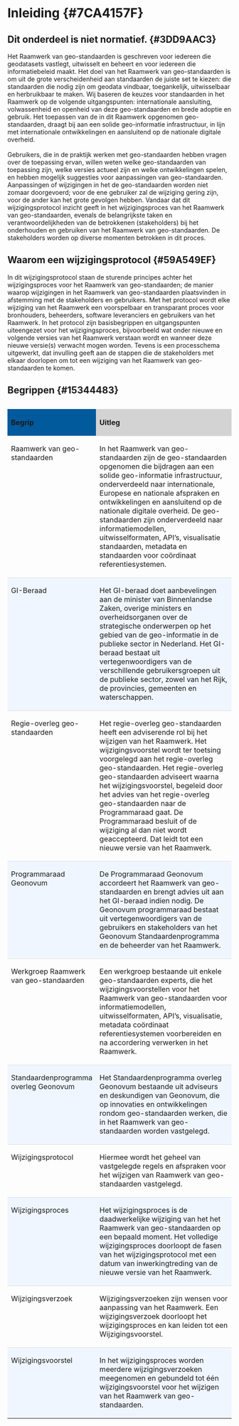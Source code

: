 # Inleiding {#7CA4157F}
## Dit onderdeel is niet normatief. {#3DD9AAC3}
Het Raamwerk van geo-standaarden is geschreven voor iedereen die geodatasets vastlegt, uitwisselt en beheert en voor iedereen die informatiebeleid maakt. Het doel van het Raamwerk van geo-standaarden is om uit de grote verscheidenheid aan standaarden de juiste set te kiezen: die standaarden die nodig zijn om geodata vindbaar, toegankelijk, uitwisselbaar en herbruikbaar te maken. Wij baseren de keuzes voor standaarden in het Raamwerk op de volgende uitgangspunten: internationale aansluiting, volwassenheid en openheid van deze geo-standaarden en brede adoptie en gebruik. Het toepassen van de in dit Raamwerk opgenomen geo-standaarden, draagt bij aan een solide geo-informatie infrastructuur, in lijn met internationale ontwikkelingen en aansluitend op de nationale digitale overheid.
<br/>
<br/>
Gebruikers, die in de praktijk werken met geo-standaarden hebben vragen over de toepassing ervan, willen weten welke geo-standaarden van toepassing zijn, welke versies actueel zijn en welke ontwikkelingen spelen, en hebben mogelijk suggesties voor aanpassingen van geo-standaarden. Aanpassingen of wijzigingen in het de geo-standaarden worden niet zomaar doorgevoerd; voor de ene gebruiker zal de wijziging gering zijn, voor de ander kan het grote gevolgen hebben.  Vandaar dat dit wijzigingsprotocol inzicht geeft in het wijzigingsproces van het Raamwerk van geo-standaarden, evenals de belangrijkste taken en verantwoordelijkheden van de betrokkenen (stakeholders) bij het onderhouden en gebruiken van het Raamwerk van geo-standaarden. De stakeholders worden op diverse momenten betrokken in dit proces.
## Waarom een wijzigingsprotocol {#59A549EF}
In dit wijzigingsprotocol staan de sturende principes achter het wijzigingsproces voor het Raamwerk van geo-standaarden; de manier waarop wijzigingen in het Raamwerk van geo-standaarden plaatsvinden in afstemming met de stakeholders en gebruikers. Met het protocol wordt elke wijziging van het Raamwerk een voorspelbaar en transparant proces voor bronhouders, beheerders, software leveranciers en gebruikers van het Raamwerk. In het protocol zijn basisbegrippen en uitgangspunten uiteengezet voor het wijzigingsproces, bijvoorbeeld wat onder nieuwe en volgende versies van het Raamwerk verstaan wordt en wanneer deze nieuwe versie(s) verwacht mogen worden. Tevens is een processchema uitgewerkt, dat invulling geeft aan de stappen die de stakeholders met elkaar doorlopen om tot een wijziging van het Raamwerk van geo-standaarden te komen.
## Begrippen {#15344483}
<table style='width: 100%;'><caption></caption>
<colgroup><col id='col1' style='width: 30.78895233655751%;'>
<col id='col2' style='width: 69.2110476634425%;'>
</colgroup>
<thead valign='top'><tr><th align='left' style='border-top: 0pt none #000000; border-left: 0pt none #000000; border-bottom: 0pt none #000000; border-right: 0pt none #000000; background-color: #005A9C;'><p id='11350A7E'>Begrip</th>
<th align='left' style='border-top: 0pt none #000000; border-left: 0pt none #000000; border-bottom: 0pt none #000000; border-right: 0pt none #000000; background-color: #D3D3D3;'><p id='3AE04064'>Uitleg</th>
</tr>
</thead>
<tbody valign='top'><tr><td align='left' style='border-top: 0.75pt solid #DDDDDD; border-left: 0pt none #000000; border-bottom: 0pt none #000000; border-right: 0pt none #000000; background-color: none;'><p id='1EF8A4C9'>Raamwerk van geo-standaarden</td>
<td align='left' style='border-top: 0.75pt solid #DDDDDD; border-left: 0pt none #000000; border-bottom: 0pt none #000000; border-right: 0pt none #000000; background-color: none;'><p id='43D68896'>In het Raamwerk van geo-standaarden zijn de geo-standaarden opgenomen die bijdragen aan een solide geo-informatie infrastructuur, onderverdeeld naar  internationale, Europese en nationale afspraken en ontwikkelingen en aansluitend op de nationale digitale overheid. De geo-standaarden zijn onderverdeeld naar informatiemodellen, uitwisselformaten, API’s, visualisatie standaarden, metadata en standaarden voor coördinaat referentiesystemen. </td>
</tr>
<tr><td align='left' style='border-top: 0.75pt solid #DDDDDD; border-left: 0pt none #000000; border-bottom: 0pt none #000000; border-right: 0pt none #000000; background-color: #F0F6FF;'><p class='space-after' id='55BDFDD7'>GI-Beraad</td>
<td align='left' style='border-top: 0.75pt solid #DDDDDD; border-left: 0pt none #000000; border-bottom: 0pt none #000000; border-right: 0pt none #000000; background-color: #F0F6FF;'><p id='04D9DE47'>Het GI-beraad doet aanbevelingen aan de minister van Binnenlandse Zaken, overige ministers en overheidsorganen over de strategische onderwerpen op het gebied van de geo-informatie in de publieke sector in Nederland. Het GI-beraad bestaat uit vertegenwoordigers van de verschillende gebruikersgroepen uit de publieke sector, zowel van het Rijk, de provincies, gemeenten en waterschappen.  </td>
</tr>
<tr><td align='left' style='border-top: 0.75pt solid #DDDDDD; border-left: 0pt none #000000; border-bottom: 0pt none #000000; border-right: 0pt none #000000; background-color: none;'><p class='space-after' id='34EC80AB'>Regie-overleg geo-standaarden</td>
<td align='left' style='border-top: 0.75pt solid #DDDDDD; border-left: 0pt none #000000; border-bottom: 0pt none #000000; border-right: 0pt none #000000; background-color: none;'><p id='553870B6'>Het regie-overleg geo-standaarden heeft een adviserende rol bij het wijzigen van het Raamwerk. Het wijzigingsvoorstel wordt ter toetsing voorgelegd aan het regie-overleg geo-standaarden. Het regie-overleg geo-standaarden adviseert waarna het wijzigingsvoorstel, begeleid door het advies van het regie-overleg geo-standaarden naar de Programmaraad gaat. De Programmaraad besluit of de wijziging al dan niet wordt geaccepteerd. Dat leidt tot een nieuwe versie van het Raamwerk.</td>
</tr>
<tr><td align='left' style='border-top: 0.75pt solid #DDDDDD; border-left: 0pt none #000000; border-bottom: 0pt none #000000; border-right: 0pt none #000000; background-color: #F0F6FF;'><p id='14559989'>Programmaraad Geonovum</td>
<td align='left' style='border-top: 0.75pt solid #DDDDDD; border-left: 0pt none #000000; border-bottom: 0pt none #000000; border-right: 0pt none #000000; background-color: #F0F6FF;'><p id='32EFE886'>De Programmaraad Geonovum accordeert het Raamwerk van geo-standaarden en brengt advies uit aan het GI-beraad indien nodig. De Geonovum programmaraad bestaat uit vertegenwoordigers van de gebruikers en stakeholders van het Geonovum Standaardenprogramma en de beheerder van het Raamwerk.</td>
</tr>
<tr><td align='left' style='border-top: 0.75pt solid #DDDDDD; border-left: 0pt none #000000; border-bottom: 0pt none #000000; border-right: 0pt none #000000; background-color: none;'><p id='0BFC95EB'>Werkgroep Raamwerk van geo-standaarden</td>
<td align='left' style='border-top: 0.75pt solid #DDDDDD; border-left: 0pt none #000000; border-bottom: 0pt none #000000; border-right: 0pt none #000000; background-color: none;'><p id='74100686'>Een werkgroep bestaande uit enkele geo-standaarden experts, die het wijzigingsvoorstellen voor het Raamwerk van geo-standaarden voor informatiemodellen, uitwisselformaten, API’s, visualisatie, metadata coördinaat referentiesystemen voorbereiden en na accordering verwerken in het Raamwerk. </td>
</tr>
<tr><td align='left' style='border-top: 0.75pt solid #DDDDDD; border-left: 0pt none #000000; border-bottom: 0pt none #000000; border-right: 0pt none #000000; background-color: #F0F6FF;'><p id='4D8CB117'>Standaardenprogramma overleg Geonovum</td>
<td align='left' style='border-top: 0.75pt solid #DDDDDD; border-left: 0pt none #000000; border-bottom: 0pt none #000000; border-right: 0pt none #000000; background-color: #F0F6FF;'><p id='2972A050'>Het Standaardenprogramma overleg Geonovum bestaande uit adviseurs en deskundigen van Geonovum, die op innovaties en ontwikkelingen rondom geo-standaarden werken, die in het Raamwerk van geo-standaarden worden vastgelegd.</td>
</tr>
<tr><td align='left' style='border-top: 0.75pt solid #DDDDDD; border-left: 0pt none #000000; border-bottom: 0pt none #000000; border-right: 0pt none #000000; background-color: none;'><p id='2E580ABF'>Wijzigingsprotocol</td>
<td align='left' style='border-top: 0.75pt solid #DDDDDD; border-left: 0pt none #000000; border-bottom: 0pt none #000000; border-right: 0pt none #000000; background-color: none;'><p id='02A10CD8'>Hiermee wordt het geheel van vastgelegde regels en afspraken voor het wijzigen van Raamwerk van geo-standaarden vastgelegd.</td>
</tr>
<tr><td align='left' style='border-top: 0.75pt solid #DDDDDD; border-left: 0pt none #000000; border-bottom: 0pt none #000000; border-right: 0pt none #000000; background-color: #F0F6FF;'><p id='14E35469'>Wijzigingsproces</td>
<td align='left' style='border-top: 0.75pt solid #DDDDDD; border-left: 0pt none #000000; border-bottom: 0pt none #000000; border-right: 0pt none #000000; background-color: #F0F6FF;'><p id='702A03CD'>Het wijzigingsproces is de daadwerkelijke wijziging van het het Raamwerk van geo-standaarden op een bepaald moment. Het volledige wijzigingsproces doorloopt de fasen van het wijzigingsprotocol met een datum van inwerkingtreding van de nieuwe versie van het Raamwerk.</td>
</tr>
<tr><td align='left' style='border-top: 0.75pt solid #DDDDDD; border-left: 0pt none #000000; border-bottom: 0pt none #000000; border-right: 0pt none #000000; background-color: none;'><p id='49AB903F'>Wijzigingsverzoek</td>
<td align='left' style='border-top: 0.75pt solid #DDDDDD; border-left: 0pt none #000000; border-bottom: 0pt none #000000; border-right: 0pt none #000000; background-color: none;'><p id='55C9A13E'>Wijzigingsverzoeken zijn wensen voor aanpassing van het Raamwerk. Een wijzigingsverzoek doorloopt het wijzigingsproces en kan leiden tot een Wijzigingsvoorstel.</td>
</tr>
<tr><td align='left' style='border-top: 0.75pt solid #DDDDDD; border-left: 0pt none #000000; border-bottom: 0pt none #000000; border-right: 0pt none #000000; background-color: #F0F6FF;'><p id='150E5767'>Wijzigingsvoorstel</td>
<td align='left' style='border-top: 0.75pt solid #DDDDDD; border-left: 0pt none #000000; border-bottom: 0pt none #000000; border-right: 0pt none #000000; background-color: #F0F6FF;'><p id='623BD2DF'>In het wijzigingsproces worden meerdere wijzigingsverzoeken meegenomen en gebundeld tot één wijzigingsvoorstel voor het wijzigen van het Raamwerk van geo-standaarden.</td>
</tr>
</tbody>
</table>

